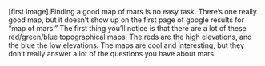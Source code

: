 [first image]
Finding a good map of mars is no easy task.  There’s one really good map, but it doesn’t show up on the first page of google results for “map of mars.”  The first thing you’ll notice is that there are a lot of these red/green/blue topographical maps.  The reds are the high elevations, and the blue the low elevations.  The maps are cool and interesting, but they don’t really answer a lot of the questions you have about mars.
